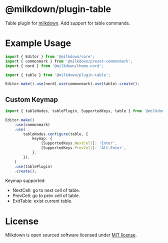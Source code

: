# @milkdown/plugin-table

Table plugin for [milkdown](https://saul-mirone.github.io/milkdown/).
Add support for table commands.

# Example Usage

```typescript
import { Editor } from '@milkdown/core';
import { commonmark } from '@milkdown/preset-commonmark';
import { nord } from '@milkdown/theme-nord';

import { table } from '@milkdown/plugin-table';

Editor.make().use(nord).use(commonmark).use(table).create();
```

## Custom Keymap

```typescript
import { tableNodes, tablePlugin, SupportedKeys, table } from '@milkdown/plugin-table';

Editor.make()
    .use(commonmark)
    .use(
        tableNodes.configure(table, {
            keymap: {
                [SupportedKeys.NextCell]: 'Enter',
                [SupportedKeys.PrevCell]: 'Alt-Enter',
            },
        }),
    )
    .use(tablePlugin)
    .create();
```

Keymap supported:

-   NextCell: go to next cell of table.
-   PrevCell: go to prev cell of table.
-   ExitTable: exist current table.

# License

Milkdown is open sourced software licensed under [MIT license](https://github.com/Saul-Mirone/milkdown/blob/main/LICENSE).
